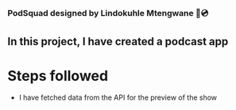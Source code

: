 ### PodSquad designed by Lindokuhle Mtengwane 🎵💿

## In this project, I have created a podcast app

# Steps followed

- I have fetched data from the API for the preview of the show
